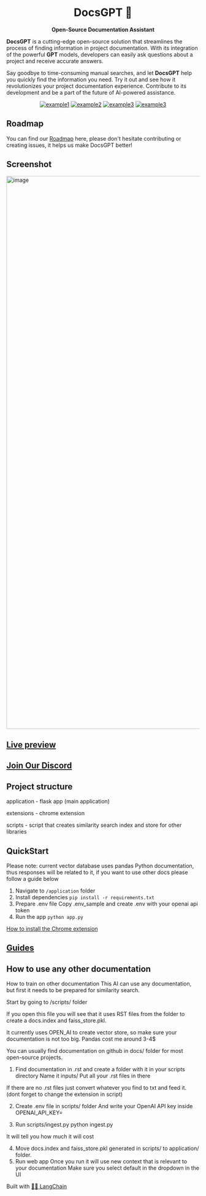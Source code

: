 <h1 align="center">
  DocsGPT  🦖
</h1>

<p align="center">
  <strong>Open-Source Documentation Assistant</strong>
</p>

<p align="left">
  <strong>DocsGPT</strong> is a cutting-edge open-source solution that streamlines the process of finding information in project documentation. With its integration of the powerful <strong>GPT</strong> models, developers can easily ask questions about a project and receive accurate answers.
  
Say goodbye to time-consuming manual searches, and let <strong>DocsGPT</strong> help you quickly find the information you need. Try it out and see how it revolutionizes your project documentation experience. Contribute to its development and be a part of the future of AI-powered assistance.
</p>

<div align="center">

  <a href="https://discord.gg/n5BX8dh8rU">![example1](https://img.shields.io/github/stars/arc53/docsgpt?style=social)</a>
  <a href="https://discord.gg/n5BX8dh8rU">![example2](https://img.shields.io/github/forks/arc53/docsgpt?style=social)</a>
  <a href="https://discord.gg/n5BX8dh8rU">![example3](https://img.shields.io/github/license/arc53/docsgpt)</a>
  <a href="https://discord.gg/n5BX8dh8rU">![example3](https://img.shields.io/discord/1070046503302877216)</a>

</div>

## Roadmap

You can find our [Roadmap](https://github.com/orgs/arc53/projects/2) here, please don't hesitate contributing or creating issues, it helps us make DocsGPT better!

## Screenshot
<img width="1440" alt="image" src="https://user-images.githubusercontent.com/15183589/216717215-adc6ea2d-5b35-4694-ac0d-e39a396025f4.png">

## [Live preview](https://docsgpt.arc53.com/)

## [Join Our Discord](https://discord.gg/n5BX8dh8rU)


## Project structure
application - flask app (main application)

extensions - chrome extension

scripts - script that creates similarity search index and store for other libraries 

## QuickStart
Please note: current vector database uses pandas Python documentation, thus responses will be related to it, if you want to use other docs please follow a guide below

1. Navigate to `/application` folder
2. Install dependencies
`pip install -r requirements.txt`
3. Prepare .env file
Copy .env_sample and create .env with your openai api token
4. Run the app
`python app.py`


[How to install the Chrome extension](https://github.com/arc53/docsgpt/wiki#launch-chrome-extension)


## [Guides](https://github.com/arc53/docsgpt/wiki)



## How to use any other documentation
How to train on other documentation
This AI can use any documentation, but first it needs to be prepared for similarity search.

Start by going to /scripts/ folder

If you open this file you will see that it uses RST files from the folder to create a docs.index and faiss_store.pkl.

It currently uses OPEN_AI to create vector store, so make sure your documentation is not too big. Pandas cost me around 3-4$

You can usually find documentation on github in docs/ folder for most open-source projects.

1. Find documentation in .rst and create a folder with it in your scripts directory
Name it inputs/ Put all your .rst files in there

If there are no .rst files just convert whatever you find to txt and feed it. (dont forget to change the extension in script)

2. Create .env file in scripts/ folder
And write your OpenAI API key inside OPENAI_API_KEY=<your-api-key>

3. Run scripts/ingest.py
python ingest.py

It will tell you how much it will cost

4. Move docs.index and faiss_store.pkl generated in scripts/ to application/ folder.
5. Run web app
Once you run it will use new context that is relevant to your documentation Make sure you select default in the dropdown in the UI



Built with [🦜️🔗 LangChain](https://github.com/hwchase17/langchain)

